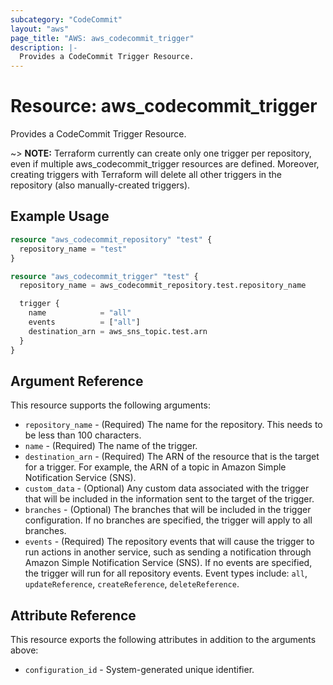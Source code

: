```yaml
---
subcategory: "CodeCommit"
layout: "aws"
page_title: "AWS: aws_codecommit_trigger"
description: |-
  Provides a CodeCommit Trigger Resource.
---
```


# Resource: aws_codecommit_trigger

Provides a CodeCommit Trigger Resource.

~> **NOTE:** Terraform currently can create only one trigger per repository, even if multiple aws_codecommit_trigger resources are defined. Moreover, creating triggers with Terraform will delete all other triggers in the repository (also manually-created triggers).

## Example Usage

```terraform
resource "aws_codecommit_repository" "test" {
  repository_name = "test"
}

resource "aws_codecommit_trigger" "test" {
  repository_name = aws_codecommit_repository.test.repository_name

  trigger {
    name            = "all"
    events          = ["all"]
    destination_arn = aws_sns_topic.test.arn
  }
}
```

## Argument Reference

This resource supports the following arguments:

* `repository_name` - (Required) The name for the repository. This needs to be less than 100 characters.
* `name` - (Required) The name of the trigger.
* `destination_arn` - (Required) The ARN of the resource that is the target for a trigger. For example, the ARN of a topic in Amazon Simple Notification Service (SNS).
* `custom_data` - (Optional) Any custom data associated with the trigger that will be included in the information sent to the target of the trigger.
* `branches` - (Optional) The branches that will be included in the trigger configuration. If no branches are specified, the trigger will apply to all branches.
* `events` - (Required) The repository events that will cause the trigger to run actions in another service, such as sending a notification through Amazon Simple Notification Service (SNS). If no events are specified, the trigger will run for all repository events. Event types include: `all`, `updateReference`, `createReference`, `deleteReference`.

## Attribute Reference

This resource exports the following attributes in addition to the arguments above:

* `configuration_id` - System-generated unique identifier.
